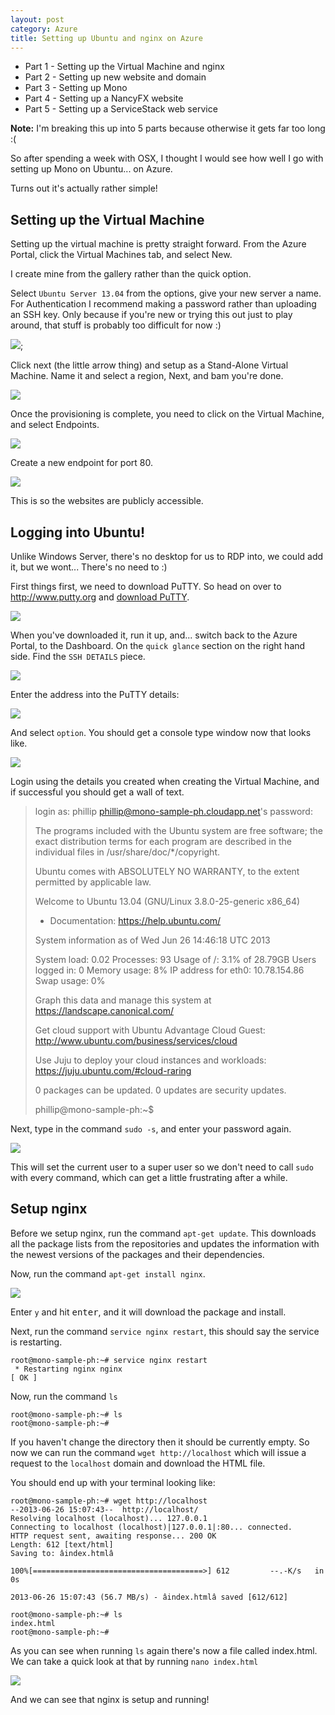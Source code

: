 ```yaml
---
layout: post
category: Azure
title: Setting up Ubuntu and nginx on Azure
---
```


* Part 1 - Setting up the Virtual Machine and nginx
* Part 2 - Setting up new website and domain
* Part 3 - Setting up Mono
* Part 4 - Setting up a NancyFX website
* Part 5 - Setting up a ServiceStack web service

<span class="node">**Note:** I'm breaking this up into 5 parts because otherwise it gets far too long :(</span>

So after spending a week with OSX, I thought I would see how well I go with setting up Mono on Ubuntu... on Azure. 

Turns out it's actually rather simple!

## Setting up the Virtual Machine ##

Setting up the virtual machine is pretty straight forward. From the Azure Portal, click the Virtual Machines tab, and select New. 

I create mine from the gallery rather than the quick option.

Select `Ubuntu Server 13.04` from the options, give your new server a name. For Authentication I recommend making a password rather than uploading an SSH key. Only because if you're new or trying this out just to play around, that stuff is probably too difficult for now :)

<!--excerpt-->

![](/images/setup-mono-on-ubuntu-1.png);

Click next (the little arrow thing) and setup as a Stand-Alone Virtual Machine. Name it and select a region, Next, and bam you're done.

![](/images/setup-mono-on-ubuntu-2.png)

Once the provisioning is complete, you need to click on the Virtual Machine, and select Endpoints. 

![](/images/setup-mono-on-ubuntu-3.png)

Create a new endpoint for port 80.

![](/images/setup-mono-on-ubuntu-4.png)

This is so the websites are publicly accessible.

## Logging into Ubuntu! ##

Unlike Windows Server, there's no desktop for us to RDP into, we could add it, but we wont... There's no need to :)

First things first, we need to download PuTTY. So head on over to <http://www.putty.org> and [download PuTTY](http://www.chiark.greenend.org.uk/~sgtatham/putty/download.html). 

![](/images/setup-mono-on-ubuntu-5.png)

When you've downloaded it, run it up, and... switch back to the Azure Portal, to the Dashboard. On the `quick glance` section on the right hand side. Find the `SSH DETAILS` piece.

![](/images/setup-mono-on-ubuntu-6.png)

Enter the address into the PuTTY details:

![](/images/setup-mono-on-ubuntu-7.png)

And select `option`. You should get a console type window now that looks like.

![](/images/setup-mono-on-ubuntu-8.png)

Login using the details you created when creating the Virtual Machine, and if successful you should get a wall of text.

> login as: phillip
> phillip@mono-sample-ph.cloudapp.net's password:
> 
> The programs included with the Ubuntu system are free software;
> the exact distribution terms for each program are described in the
> individual files in /usr/share/doc/*/copyright.
> 
> Ubuntu comes with ABSOLUTELY NO WARRANTY, to the extent permitted by
> applicable law.
> 
> Welcome to Ubuntu 13.04 (GNU/Linux 3.8.0-25-generic x86_64)
> 
>  * Documentation:  https://help.ubuntu.com/
> 
>   System information as of Wed Jun 26 14:46:18 UTC 2013
> 
>   System load:  0.02              Processes:           93
>   Usage of /:   3.1% of 28.79GB   Users logged in:     0
>   Memory usage: 8%                IP address for eth0: 10.78.154.86
>   Swap usage:   0%
> 
>   Graph this data and manage this system at https://landscape.canonical.com/
> 
>   Get cloud support with Ubuntu Advantage Cloud Guest:
>     http://www.ubuntu.com/business/services/cloud
> 
>   Use Juju to deploy your cloud instances and workloads:
>     https://juju.ubuntu.com/#cloud-raring
> 
> 0 packages can be updated.
> 0 updates are security updates.
> 
> phillip@mono-sample-ph:~$

Next, type in the command `sudo -s`, and enter your password again.

![](/images/setup-mono-on-ubuntu-9.png)

This will set the current user to a super user so we don't need to call `sudo` with every command, which can get a little frustrating after a while.

## Setup nginx ##

Before we setup nginx, run the command `apt-get update`. This downloads all the package lists from the repositories and updates the information with the newest versions of the packages and their dependencies. 

Now, run the command `apt-get install nginx`.

![](/images/setup-mono-on-ubuntu-10.png)

Enter `y` and hit <kbd>enter</kbd>, and it will download the package and install.

Next, run the command `service nginx restart`, this should say the service is restarting.

	root@mono-sample-ph:~# service nginx restart
	 * Restarting nginx nginx                                                [ OK ]

Now, run the command `ls`

	root@mono-sample-ph:~# ls
	root@mono-sample-ph:~#

If you haven't change the directory then it should be currently empty. So now we can run the command `wget http://localhost` which will issue a request to the `localhost` domain and download the HTML file.

You should end up with your terminal looking like:

	root@mono-sample-ph:~# wget http://localhost
	--2013-06-26 15:07:43--  http://localhost/
	Resolving localhost (localhost)... 127.0.0.1
	Connecting to localhost (localhost)|127.0.0.1|:80... connected.
	HTTP request sent, awaiting response... 200 OK
	Length: 612 [text/html]
	Saving to: âindex.htmlâ
	
	100%[======================================>] 612         --.-K/s   in 0s
	
	2013-06-26 15:07:43 (56.7 MB/s) - âindex.htmlâ saved [612/612]
	
	root@mono-sample-ph:~# ls
	index.html
	root@mono-sample-ph:~#

As you can see when running `ls` again there's now a file called index.html. We can take a quick look at that by running `nano index.html` 

![](/images/setup-mono-on-ubuntu-11.png)

And we can see that nginx is setup and running!
